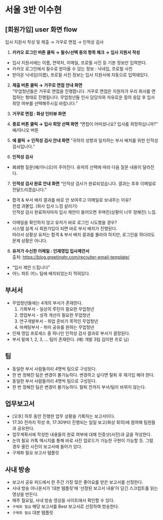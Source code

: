 # 서울 3반 이수현

## [회원가입] user 화면 flow

입사 지원서 작성 및 제출 → 거꾸로 면접 → 인적성 검사

1. **카카오 로그인 버튼 클릭 → 필수/선택 동의 항목 체크 → 입사 지원서 작성**
- 입사 지원서에는 이름, 연락처, 이메일, 프로필 사진 등 기본 정보만 입력한다.
- 카카오 로그인에서 필수로 받아올 수 있는 정보 : 닉네임, 프로필 사진
- 받아온 닉네임(이름), 프로필 사진 정보는 입사 지원서에 자동으로 입력돼있다.

2. **제출 버튼 클릭 → 거꾸로 면접 안내 화면**    
“무업청년들은 거꾸로 면접을 진행합니다. 거꾸로 면접은 지원자가 우리 회사를 면접하는 형태로 진행됩니다. 무업청년들 인사 담당자와 자유로운 질의 응답 후 입사 희망 여부를 선택해주시길 바랍니다.”

3. **거꾸로 면접 : 화상 인터뷰 화면**

4. **종료 버튼 클릭 → 입사 희망 선택 화면**
“면접이 어떠셨나요? 입사를 희망하십니까?” 예/아니오 버튼

5. **예 클릭 → 인적성 검사 안내 화면**
“귀하의 성향과 일치하는 부서 배치를 위한 인적성 검사입니다.”

6. **인적성 검사**   
- 폐쇄형 질문(예/아니오)이 주어진다. 유저의 선택에 따라 다음 질문 내용이 달라진다.

7. **인적성 검사 완료 안내 화면**
“인적성 검사가 완료되었습니다. 결과는 추후 이메일로 전달드리겠습니다.”

- 합격 & 부서 배치 결과를 바로 안 보여주고 이메일로 보내주는 이유?    
컨셉 과몰입. (회사 입사 느낌 살리기)    
인적성 검사 완료하자마자 입사 제안이 들어오면 꾸며진(상황이 너무 정해진) 느낌.    

- 이메일을 확인하지 않고 유저가 바로 로그인 시도했을 경우?    
시스템 설계 시 회원가입이 되면 바로 부서 배치가 진행된다.    
따라서 상황상 유저는 합격 & 부서 배치 결과를 몰라야 하지만, 로그인을 하더라도 문제 상황은 아니다.    
    
8. **유저가 수신한 이메일 : 인재영입 입사제안서**    
출처: https://blog.greetinghr.com/recruiter-email-template/

- “입사 제안 드립니다”
- 어느 파트 어느 팀에 배치되었는지 적혀있다.

## 부서서

- 무업청년들에는 4개의 부서가 존재한다. 
    1. 기획부서 - 일상의 루틴이 필요한 무업청년
    2. 영업부서 - 성격 개선이 필요한 무업청년
    3. 연구개발부서 - 취업 준비가 목적인 무업청년
    4. 마케팅부서 - 취미 공유를 원하는 무업청년
- 인재 영입 프로세스 중 하나인 인적성 검사 결과로 부서가 결정된다.
- 부서 밑에 1, 2, 3, … 팀이 존재한다. (예) 개발 3팀 김이현 프로 님)

## 팀

- 동일한 부서 사람들끼리 4명씩 팀으로 구성된다.
- 한 번 정해진 팀은 변경이 불가능하다. 변경하고 싶다면 탈퇴 후 재가입 해야 한다.
- 동일한 부서 사람들끼리 4명씩 팀으로 구성된다.
- 한 번 정해진 팀은 변경이 불가능하다. 탈퇴 전까지 부서/팀이 바뀌지 않는다.

## 업무보고서

- [오후] 하루 동안 진행한 업무 상황을 기록하는 보고서이다.
- 17:30 전까지 작성 후, 17:30부터 진행되는 일일 보고(화상 회의)에 참여해 팀원들과 공유한다.
- 업무계획서에 작성한 내용들의 완료 여부에 대해 인증샷(사진)과 글을 작성한다.
- 논의 필요 카톡 메시지를 통해 바로 사진 업로드가 가능한 구현이 가능할 듯. 그럴 경우 올린 사진이 보고서에 들어가 있다.
- 구체화 필요 보고서 템플릿

## 사내 방송

- 보고서 공유 피드에서 한 주간 가장 많은 좋아요를 받은 보고서를 선정한다.
- 사내 방송 아나운서가 ‘대본 템플릿’에 ‘선정된 보고서 내용’이 담긴 스크립트를 읽는 영상을 만든다.
- 매주 월요일, 사내 방송 영상을 사이트에서 확인할 수 있다.
- `구체화 필요` 해당 보고서를 Best 보고서로 선정하여 방송한다.
- `구체화 필요` 대본 템플릿
